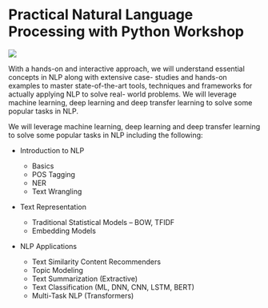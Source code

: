 # Practical Natural Language Processing with Python Workshop

[![](https://i.imgur.com/OiUhXNG.png)](https://www.linkedin.com/in/dipanzan)

With a hands-on and interactive approach, we will understand essential concepts in NLP along with extensive case- studies and hands-on examples to master state-of-the-art tools, techniques and frameworks for actually applying NLP to solve real- world problems. We will leverage machine learning, deep learning and deep transfer learning to solve some popular tasks in NLP. 

We will leverage machine learning, deep learning and deep transfer learning to solve some popular tasks in NLP including the following:

- Introduction to NLP
    - Basics
    - POS Tagging
    - NER
    - Text Wrangling
    
 - Text Representation
    - Traditional Statistical Models – BOW, TFIDF
    - Embedding Models
    
- NLP Applications
    - Text Similarity Content Recommenders
    - Topic Modeling
    - Text Summarization (Extractive)
    - Text Classification (ML, DNN, CNN, LSTM, BERT)
    - Multi-Task NLP (Transformers)
